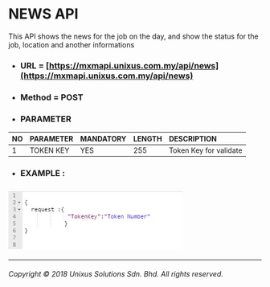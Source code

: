 # NEWS API

This API shows the news for the job on the day, and show the status for the job, location and another informations

* ### URL = [https://mxmapi.unixus.com.my/api/news](https://mxmapi.unixus.com.my/api/news)
* ### Method = POST
* ### PARAMETER

| NO | PARAMETER | MANDATORY | LENGTH | DESCRIPTION |
| :--- | :--- | :--- | :--- | :--- |
| 1 | TOKEN KEY | YES | 255 | Token Key for validate |

* ### EXAMPLE :

### ![](/assets/dicodjson.JPG)

---

###### Copyright © 2018 Unixus Solutions Sdn. Bhd. All rights reserved.



